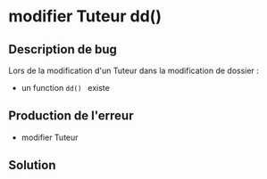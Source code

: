 # modifier  Tuteur dd()

## Description de bug
Lors de la modification d'un Tuteur dans la modification de dossier   :

-  un function   ```dd() ``` existe 


## Production de l'erreur 
- modifier  Tuteur


## Solution
